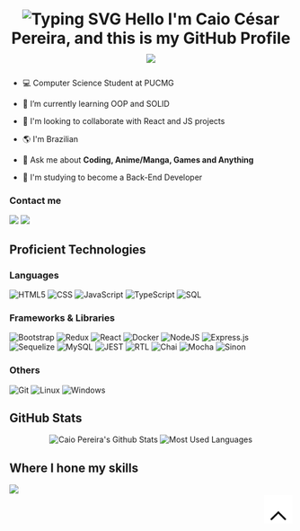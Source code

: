 <div id="top" align="center">

![Typing SVG](https://readme-typing-svg.herokuapp.com?color=%2336BCF7&size=30&center=true&vCenter=true&width=1000&lines=Welcome+to+my+profile!)
**Hello I'm Caio César Pereira, and this is my GitHub Profile** ![](https://user-images.githubusercontent.com/18350557/176309783-0785949b-9127-417c-8b55-ab5a4333674e.gif)
==========================================================================================================================================
</div>

- 💻 Computer Science Student at PUCMG

- 🌱 I’m currently learning OOP and SOLID

- :handshake: I'm looking to collaborate with React and JS projects

- 🌎 I'm Brazilian

- 💬 Ask me about **Coding, Anime/Manga, Games and Anything**

- 🎯 I'm studying to become a Back-End Developer

### Contact me

<div>
  <a href="https://www.linkedin.com/in/caiocsper/"><img src="https://img.shields.io/badge/LinkedIn-0077B5?style=for-the-badge&logo=linkedin&logoColor=white"></a>
  <a href="mailto:ccpereira0498@gmail.com"><img src="https://img.shields.io/badge/Gmail-D14836?style=for-the-badge&logo=gmail&logoColor=white"></a>
</div>

## Proficient Technologies

### Languages

<div>

  ![HTML5](https://img.shields.io/badge/html5-%2320232a.svg?style=for-the-badge&logo=html5&logoColor=E34F26)
  ![CSS](https://img.shields.io/badge/CSS3-%2320232a?style=for-the-badge&logo=css3&logoColor=1572B6)
  ![JavaScript](https://img.shields.io/badge/javascript-%2320232a.svg?style=for-the-badge&logo=javascript&logoColor=%23F7DF1E)
  ![TypeScript](https://img.shields.io/badge/typescript-%2320232a.svg?style=for-the-badge&logo=typescript)
  ![SQL](https://img.shields.io/badge/sql-%2320232a?style=for-the-badge&logoColor=white)
</div>

### Frameworks & Libraries

<div>

  ![Bootstrap](https://img.shields.io/badge/Bootstrap-%2320232a?style=for-the-badge&logo=bootstrap&logoColor=563D7C)
  ![Redux](https://img.shields.io/badge/Redux-%2320232a?style=for-the-badge&logo=redux&logoColor=593D88)
  ![React](https://img.shields.io/badge/react-%2320232a.svg?style=for-the-badge&logo=react&logoColor=%2361DAFB)
  ![Docker](https://img.shields.io/badge/docker-%2320232a.svg?style=for-the-badge&logo=docker&logoColor=2497ED)
  ![NodeJS](https://img.shields.io/badge/node.js-%2320232a?style=for-the-badge&logo=node.js&logoColor=43853D)
  ![Express.js](https://img.shields.io/badge/express.js-%2320232a.svg?style=for-the-badge&logo=express&logoColor=%2361DAFB)
  ![Sequelize](https://img.shields.io/badge/sequelize-%2320232a.svg?style=for-the-badge&logo=sequelize)
  ![MySQL](https://img.shields.io/badge/mysql-%2320232a.svg?style=for-the-badge&logo=mysql&logoColor=white)
  ![JEST](https://img.shields.io/badge/Jest-%2320232a?style=for-the-badge&logo=Jest&logoColor=white)
  ![RTL](https://img.shields.io/badge/RTL-%2320232a?style=for-the-badge&logo=testing-library&logoColor=red)
  ![Chai](https://img.shields.io/badge/chai.js-%2320232a?style=for-the-badge&logo=chai&logoColor=red)
  ![Mocha](https://img.shields.io/badge/mocha.js-%2320232a?style=for-the-badge&logo=mocha&logoColor=Brown)
  ![Sinon](https://img.shields.io/badge/sinon.js-%2320232a.svg?style=for-the-badge&logo=sinon)
</div>

### Others

<div>

  ![Git](https://img.shields.io/badge/GIT-%2320232a?style=for-the-badge&logo=git&logoColor=E44C30)
  ![Linux](https://img.shields.io/badge/Linux-%2320232a?style=for-the-badge&logo=linux&logoColor=FCC624)
  ![Windows](https://img.shields.io/badge/Windows-%2320232a?style=for-the-badge&logo=windows&logoColor=0078D6)
</div>

## GitHub Stats

<div align="center">
  <img height="175em" width="49%"  alt="Caio Pereira's Github Stats" src="https://github-readme-stats.vercel.app/api?username=caiocsper&show_icons=true&count_private=true&theme=discord_old_blurple&hide_border=true&bg_color=20232A"/>
  <!-- <img src="https://github-readme-streak-stats.herokuapp.com/?user=caiocsper&stroke=ffffff&background=0D1117&ring=5BCDEC&fire=5BCDEC&currStreakNum=ffffff&currStreakLabel=5BCDEC&sideNums=ffffff&sideLabels=ffffff&dates=ffffff&hide_border=true" width="45%"/> -->
  <img height="175em" width="49%" alt="Most Used Languages" src="https://github-readme-stats.vercel.app/api/top-langs/?username=caiocsper&langs_count=8&count_private=true&layout=compact&theme=discord_old_blurple&hide_border=true&bg_color=20232A"/>
</div>

## Where I hone my skills

<img src="https://www.codewars.com/users/caiocsper/badges/small"/>

<div align="right">
    <a href="#top"><img height="50em" alt="back to top" src="https://github.com/caiocsper/caiocsper/blob/main/giphy.gif"></a>
</div>
  

